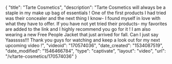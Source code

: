 {
    "title": "Tarte Cosmetics",
    "description": "Tarte Cosmetics will always be a staple in my make up bag of essentials ! One of the first products I had tried was their concealer and the next thing I know- I found myself in love with what they have to offer. If you have not yet tried their products- my favorites are added to the link and I highly recommend you go for it ! I am also wearing a new Free People Jacket that just arrived for fall. Can I just say Yaasssss!!!  Thank you guys for watching and keep a look out for my next upcoming video !",
    "videoid": "170574036",
    "date_created": "1534087519",
    "date_modified": "1546466784",
    "type": "captivate",
    "layout": "video",
    "url": "\/v\/tarte-cosmetics\/170574036"
}